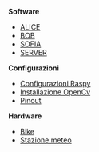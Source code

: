 **Software**

- [ALICE](software/ALICE.md)
- [BOB](software/BOB.md)
- [SOFIA](software/SOFIA.md)
- [SERVER](software/SERVER.md)

**Configurazioni**

- [Configurazioni Raspy](configurations/raspberry.md "Configurazioni Raspy")
- [Installazione OpenCv](configurations/opencv.md "Installazione OpenCv")
- [Pinout](configurations/pinout.md "Pinout Raspy")

**Hardware**

- [Bike](hardware/bike.md "Elettronica bici")
- [Stazione meteo](hardware/weather_station.md "Stazione meteo")
